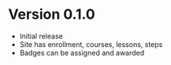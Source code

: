 # Version 0.1.0

- Initial release
- Site has enrollment, courses, lessons, steps
- Badges can be assigned and awarded